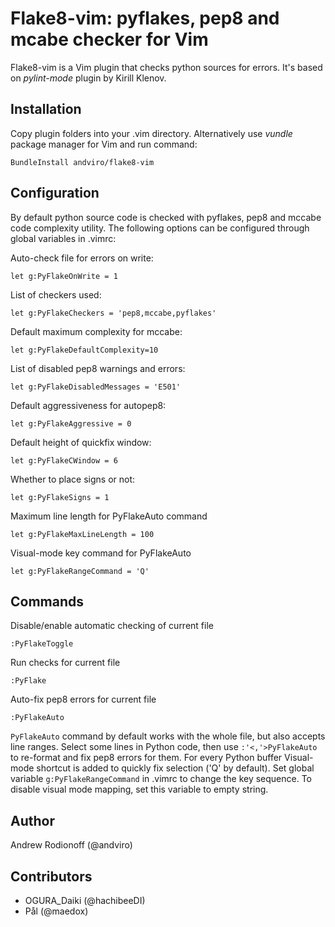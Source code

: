 # Flake8-vim: pyflakes, pep8 and mcabe checker for Vim

Flake8-vim is a Vim plugin that checks python sources for errors. It's based on
_pylint-mode_ plugin by Kirill Klenov.

## Installation

Copy plugin folders into your .vim directory. Alternatively use _vundle_
package manager for Vim and run command:

    BundleInstall andviro/flake8-vim

## Configuration

By default python source code is checked with pyflakes, pep8 and mccabe code
complexity utility. The following options can be configured through global
variables in .vimrc:

Auto-check file for errors on write:

    let g:PyFlakeOnWrite = 1

List of checkers used:

    let g:PyFlakeCheckers = 'pep8,mccabe,pyflakes'
    
Default maximum complexity for mccabe:

    let g:PyFlakeDefaultComplexity=10
    
List of disabled pep8 warnings and errors:

    let g:PyFlakeDisabledMessages = 'E501'

Default aggressiveness for autopep8:

    let g:PyFlakeAggressive = 0

Default height of quickfix window:

    let g:PyFlakeCWindow = 6 
    
Whether to place signs or not:

    let g:PyFlakeSigns = 1 
    
Maximum line length for PyFlakeAuto command

    let g:PyFlakeMaxLineLength = 100

Visual-mode key command for PyFlakeAuto

    let g:PyFlakeRangeCommand = 'Q'
    
## Commands

Disable/enable automatic checking of current file

    :PyFlakeToggle
    
Run checks for current file

    :PyFlake
    
Auto-fix pep8 errors for current file

    :PyFlakeAuto
    
`PyFlakeAuto` command by default works with the whole file, but also accepts
line ranges. Select some lines in Python code, then use `:'<,'>PyFlakeAuto` to
re-format and fix pep8 errors for them. For every Python buffer Visual-mode
shortcut is added to quickly fix selection ('Q' by default). Set global
variable `g:PyFlakeRangeCommand` in .vimrc to change the key sequence. To
disable visual mode mapping, set this variable to empty string.

## Author

Andrew Rodionoff (@andviro)

## Contributors

- OGURA_Daiki (@hachibeeDI)
- Pål (@maedox)

